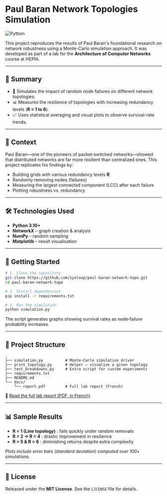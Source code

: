 # Paul Baran Network Topologies Simulation
![Python](https://img.shields.io/badge/python-3.10+-blue)

This project reproduces the results of Paul Baran's foundational research on network robustness using a Monte-Carlo simulation approach. It was developed as part of a lab for the **Architecture of Computer Networks** course at HEPIA.

---

## 📌 Summary
- 🔬 Simulates the impact of random node failures on different network topologies.  
- 📊 Measures the resilience of topologies with increasing redundancy levels (**R = 1 to 6**).  
- 📈 Uses statistical averaging and visual plots to observe survival-rate trends.

---

## 🧠 Context
Paul Baran—one of the pioneers of packet‑switched networks—showed that distributed networks are far more resilient than centralized ones. This project replicates his findings by:

- Building grids with various redundancy levels **R**  
- Randomly removing nodes (failures)  
- Measuring the largest connected component (LCC) after each failure  
- Plotting robustness vs. redundancy  

---

## 🛠 Technologies Used
- **Python 3.10+**  
- **NetworkX** – graph creation & analysis  
- **NumPy** – random sampling  
- **Matplotlib** – result visualisation  

---

## 🚀 Getting Started

```bash
# 1. Clone the repository
git clone https://github.com/synloop/paul-baran-network-topo.git
cd paul-baran-network-topo

# 2. Install dependencies
pip install -r requirements.txt

# 3. Run the simulation
python simulation.py
```

The script generates graphs showing survival rates as node‑failure probability increases.

---

## 📁 Project Structure
```text
.
├── simulation.py          # Monte‑Carlo simulation driver
├── print_topology.py      # Helper – visualise a given topology
├── test_breakdowns.py     # Extra script for custom experiments
├── requirements.txt
├── README.md
└── docs/
    └── report.pdf         # Full lab report (French)
```
📄 [Read the full lab report (PDF, in French)](docs/report.pdf)

---

## 📊 Sample Results
- **R = 1 (Line topology)** : fails quickly under random removals  
- **R = 2 → R = 4** : drastic improvement in resilience  
- **R = 5 & R = 6** : diminishing returns despite extra complexity  

*Plots include error bars (standard deviation) computed over 100+ simulations.*

---

## 📄 License
Released under the **MIT License**. See the `LICENSE` file for details.
